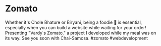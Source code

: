 # Zomato

Whether it's Chole Bhature or Biryani, being a foodie 🥘 is essential, especially when you can build a website while waiting for your order! Presenting "Vardy's Zomato," a project I developed while my meal was on its way. See you soon with Chai-Samosa. #zomato #webdevelopment


